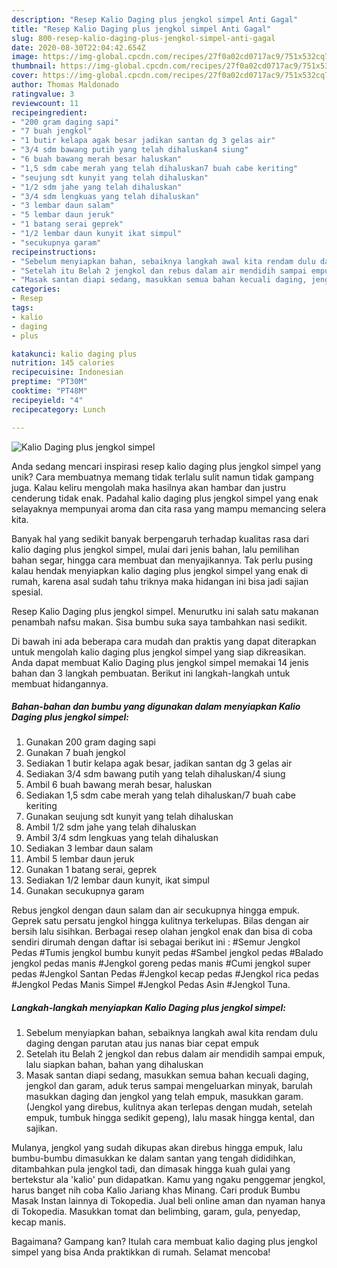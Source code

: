 ```yaml
---
description: "Resep Kalio Daging plus jengkol simpel Anti Gagal"
title: "Resep Kalio Daging plus jengkol simpel Anti Gagal"
slug: 800-resep-kalio-daging-plus-jengkol-simpel-anti-gagal
date: 2020-08-30T22:04:42.654Z
image: https://img-global.cpcdn.com/recipes/27f0a02cd0717ac9/751x532cq70/kalio-daging-plus-jengkol-simpel-foto-resep-utama.jpg
thumbnail: https://img-global.cpcdn.com/recipes/27f0a02cd0717ac9/751x532cq70/kalio-daging-plus-jengkol-simpel-foto-resep-utama.jpg
cover: https://img-global.cpcdn.com/recipes/27f0a02cd0717ac9/751x532cq70/kalio-daging-plus-jengkol-simpel-foto-resep-utama.jpg
author: Thomas Maldonado
ratingvalue: 3
reviewcount: 11
recipeingredient:
- "200 gram daging sapi"
- "7 buah jengkol"
- "1 butir kelapa agak besar jadikan santan dg 3 gelas air"
- "3/4 sdm bawang putih yang telah dihaluskan4 siung"
- "6 buah bawang merah besar haluskan"
- "1,5 sdm cabe merah yang telah dihaluskan7 buah cabe keriting"
- "seujung sdt kunyit yang telah dihaluskan"
- "1/2 sdm jahe yang telah dihaluskan"
- "3/4 sdm lengkuas yang telah dihaluskan"
- "3 lembar daun salam"
- "5 lembar daun jeruk"
- "1 batang serai geprek"
- "1/2 lembar daun kunyit ikat simpul"
- "secukupnya garam"
recipeinstructions:
- "Sebelum menyiapkan bahan, sebaiknya langkah awal kita rendam dulu daging dengan parutan atau jus nanas biar cepat empuk"
- "Setelah itu Belah 2 jengkol dan rebus dalam air mendidih sampai empuk, lalu siapkan bahan, bahan yang dihaluskan"
- "Masak santan diapi sedang, masukkan semua bahan kecuali daging, jengkol dan garam, aduk terus sampai mengeluarkan minyak, barulah masukkan daging dan jengkol yang telah empuk, masukkan garam. (Jengkol yang direbus, kulitnya akan terlepas dengan mudah, setelah empuk, tumbuk hingga sedikit gepeng), lalu masak hingga kental, dan sajikan."
categories:
- Resep
tags:
- kalio
- daging
- plus

katakunci: kalio daging plus 
nutrition: 145 calories
recipecuisine: Indonesian
preptime: "PT30M"
cooktime: "PT48M"
recipeyield: "4"
recipecategory: Lunch

---
```



![Kalio Daging plus jengkol simpel](https://img-global.cpcdn.com/recipes/27f0a02cd0717ac9/751x532cq70/kalio-daging-plus-jengkol-simpel-foto-resep-utama.jpg)

Anda sedang mencari inspirasi resep kalio daging plus jengkol simpel yang unik? Cara membuatnya memang tidak terlalu sulit namun tidak gampang juga. Kalau keliru mengolah maka hasilnya akan hambar dan justru cenderung tidak enak. Padahal kalio daging plus jengkol simpel yang enak selayaknya mempunyai aroma dan cita rasa yang mampu memancing selera kita.

Banyak hal yang sedikit banyak berpengaruh terhadap kualitas rasa dari kalio daging plus jengkol simpel, mulai dari jenis bahan, lalu pemilihan bahan segar, hingga cara membuat dan menyajikannya. Tak perlu pusing kalau hendak menyiapkan kalio daging plus jengkol simpel yang enak di rumah, karena asal sudah tahu triknya maka hidangan ini bisa jadi sajian spesial.

Resep Kalio Daging plus jengkol simpel. Menurutku ini salah satu makanan penambah nafsu makan. Sisa bumbu suka saya tambahkan nasi sedikit.


Di bawah ini ada beberapa cara mudah dan praktis yang dapat diterapkan untuk mengolah kalio daging plus jengkol simpel yang siap dikreasikan. Anda dapat membuat Kalio Daging plus jengkol simpel memakai 14 jenis bahan dan 3 langkah pembuatan. Berikut ini langkah-langkah untuk membuat hidangannya.

<!--inarticleads1-->

##### Bahan-bahan dan bumbu yang digunakan dalam menyiapkan Kalio Daging plus jengkol simpel:

1. Gunakan 200 gram daging sapi
1. Gunakan 7 buah jengkol
1. Sediakan 1 butir kelapa agak besar, jadikan santan dg 3 gelas air
1. Sediakan 3/4 sdm bawang putih yang telah dihaluskan/4 siung
1. Ambil 6 buah bawang merah besar, haluskan
1. Sediakan 1,5 sdm cabe merah yang telah dihaluskan/7 buah cabe keriting
1. Gunakan seujung sdt kunyit yang telah dihaluskan
1. Ambil 1/2 sdm jahe yang telah dihaluskan
1. Ambil 3/4 sdm lengkuas yang telah dihaluskan
1. Sediakan 3 lembar daun salam
1. Ambil 5 lembar daun jeruk
1. Gunakan 1 batang serai, geprek
1. Sediakan 1/2 lembar daun kunyit, ikat simpul
1. Gunakan secukupnya garam


Rebus jengkol dengan daun salam dan air secukupnya hingga empuk. Geprek satu persatu jengkol hingga kulitnya terkelupas. Bilas dengan air bersih lalu sisihkan. Berbagai resep olahan jengkol enak dan bisa di coba sendiri dirumah dengan daftar isi sebagai berikut ini : #Semur Jengkol Pedas #Tumis jengkol bumbu kunyit pedas #Sambel jengkol pedas #Balado jengkol pedas manis #Jengkol goreng pedas manis #Cumi jengkol super pedas #Jengkol Santan Pedas #Jengkol kecap pedas #Jengkol rica pedas #Jengkol Pedas Manis Simpel #Jengkol Pedas Asin #Jengkol Tuna. 

<!--inarticleads2-->

##### Langkah-langkah menyiapkan Kalio Daging plus jengkol simpel:

1. Sebelum menyiapkan bahan, sebaiknya langkah awal kita rendam dulu daging dengan parutan atau jus nanas biar cepat empuk
1. Setelah itu Belah 2 jengkol dan rebus dalam air mendidih sampai empuk, lalu siapkan bahan, bahan yang dihaluskan
1. Masak santan diapi sedang, masukkan semua bahan kecuali daging, jengkol dan garam, aduk terus sampai mengeluarkan minyak, barulah masukkan daging dan jengkol yang telah empuk, masukkan garam. (Jengkol yang direbus, kulitnya akan terlepas dengan mudah, setelah empuk, tumbuk hingga sedikit gepeng), lalu masak hingga kental, dan sajikan.


Mulanya, jengkol yang sudah dikupas akan direbus hingga empuk, lalu bumbu-bumbu dimasukkan ke dalam santan yang tengah dididihkan, ditambahkan pula jengkol tadi, dan dimasak hingga kuah gulai yang bertekstur ala &#39;kalio&#39; pun didapatkan. Kamu yang ngaku penggemar jengkol, harus banget nih coba Kalio Jariang khas Minang. Cari produk Bumbu Masak Instan lainnya di Tokopedia. Jual beli online aman dan nyaman hanya di Tokopedia. Masukkan tomat dan belimbing, garam, gula, penyedap, kecap manis. 

Bagaimana? Gampang kan? Itulah cara membuat kalio daging plus jengkol simpel yang bisa Anda praktikkan di rumah. Selamat mencoba!
